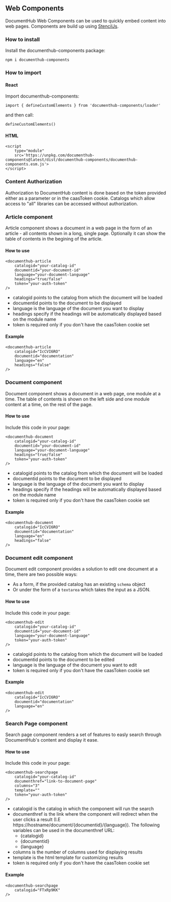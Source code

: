 ## Web Components

DocumentHub Web Components can be used to quickly embed content into web pages. Components are build up using [StencilJs](https://stenciljs.com/docs/introduction).

### How to install

Install the documenthub-components package:

```
npm i documenthub-components
```


### How to import

#### React

Import documenthub-components:

```
import { defineCustomElements } from 'documenthub-components/loader'
```

and then call:

```
defineCustomElements()
```

#### HTML

```
<script 
    type="module" 
    src='https://unpkg.com/documenthub-components@latest/dist/documenthub-components/documenthub-components.esm.js'>
</script>
```



### Content Authorization

Authorization to DocumentHub content is done based on the token provided either as a parameter or in the caasToken cookie.
Catalogs which allow access to "all" libraries can be accessed without authorization.



### Article component

Article component shows a document in a web page in the form of an article - all contents shown in a long, single page. Optionally it can show the table of contents in the begining of the article.

#### How to use

```
<documenthub-article
    catalogid="your-catalog-id"
    documentid="your-document-id"
    language="your-document-language"
    headings="true/false"
    token="your-auth-token"
/>
```
        
- catalogid points to the catalog from which the document will be loaded
- documentid points to the document to be displayed
- language is the language of the document you want to display
- headings specify if the headings will be automatically displayed based on the module name
- token is required only if you don't have the caasToken cookie set


#### Example

```
<documenthub-article
    catalogid="IcCVI6RO"
    documentid="documentation"
    language="en"
    headings="false"
/>
```


### Document component

Document component shows a document in a web page, one module at a time. The table of contents is shown on the left side and one module content at a time, on the rest of the page. 

#### How to use

Include this code in your page:
```
<documenthub-document
    catalogid="your-catalog-id"
    documentid="your-document-id"
    language="your-document-language"
    headings="true/false"
    token="your-auth-token"
/>
```

- catalogid points to the catalog from which the document will be loaded
- documentid points to the document to be displayed
- language is the language of the document you want to display
- headings specify if the headings will be automatically displayed based on the module name
- token is required only if you don't have the caasToken cookie set


#### Example

```
<documenthub-document
    catalogid="IcCVI6RO"
    documentid="documentation"
    language="en"
    headings="false"
/>
```

### Document edit component

Document edit component provides a solution to edit one document at a time, there are two possible ways:
 - As a form, if the provided catalog has an existing ```schema``` object
 - Or under the form of a ```textarea``` which takes the input as a JSON.

#### How to use

Include this code in your page:
```
<documenthub-edit
    catalogid="your-catalog-id"
    documentid="your-document-id"
    language="your-document-language"
    token="your-auth-token"
/>
```

- catalogid points to the catalog from which the document will be loaded
- documentid points to the document to be edited
- language is the language of the document you want to edit
- token is required only if you don't have the caasToken cookie set


#### Example

```
<documenthub-edit
    catalogid="IcCVI6RO"
    documentid="documentation"
    language="en"
/>
```

### Search Page component

Search page component renders a set of features to easly search through DocumentHub's content and display it ease.

#### How to use

Include this code in your page:

```
<documenthub-searchpage 
    catalogid="your-catalog-id" 
    documenthref="link-to-document-page"
    columns="3"
    template=""
    token="your-auth-token" 
/>
```

- catalogid is the catalog in which the component will run the search
- documenthref is the link where the component will redirect when the user clicks a result (I.E https://hostname/document/{documentid}/{language}).
  The following variables can be used in the documenthref URL:
    - {catalogid}
    - {documentid}
    - {language}
- columns is the number of columns used for displaying results
- template is the html template for customizing results
- token is required only if you don't have the caasToken cookie set


#### Example

```
<documenthub-searchpage
    catalogid="FTxRp9KK"
/>
```
